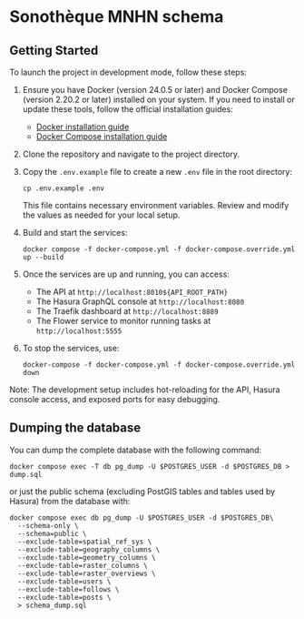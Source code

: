 # Sonothèque MNHN schema

## Getting Started

To launch the project in development mode, follow these steps:

1. Ensure you have Docker (version 24.0.5 or later) and Docker Compose (version 2.20.2 or later) installed on your system. If you need to install or update these tools, follow the official installation guides:

   - [Docker installation guide](https://docs.docker.com/get-docker/)
   - [Docker Compose installation guide](https://docs.docker.com/compose/install/)

2. Clone the repository and navigate to the project directory.

3. Copy the `.env.example` file to create a new `.env` file in the root directory:

   ```
   cp .env.example .env
   ```

   This file contains necessary environment variables. Review and modify the values as needed for your local setup.

4. Build and start the services:

   ```
   docker compose -f docker-compose.yml -f docker-compose.override.yml up --build
   ```

5. Once the services are up and running, you can access:

   - The API at `http://localhost:8010${API_ROOT_PATH}`
   - The Hasura GraphQL console at `http://localhost:8080`
   - The Traefik dashboard at `http://localhost:8889`
   - The Flower service to monitor running tasks at `http://localhost:5555`

6. To stop the services, use:
   ```
   docker-compose -f docker-compose.yml -f docker-compose.override.yml down
   ```

Note: The development setup includes hot-reloading for the API, Hasura console access, and exposed ports for easy debugging.

## Dumping the database

You can dump the complete database with the following command:

```shell
docker compose exec -T db pg_dump -U $POSTGRES_USER -d $POSTGRES_DB > dump.sql
```

or just the public schema (excluding PostGIS tables and tables used by Hasura) from the database with:

```shell
docker compose exec db pg_dump -U $POSTGRES_USER -d $POSTGRES_DB\
  --schema-only \
  --schema=public \
  --exclude-table=spatial_ref_sys \
  --exclude-table=geography_columns \
  --exclude-table=geometry_columns \
  --exclude-table=raster_columns \
  --exclude-table=raster_overviews \
  --exclude-table=users \
  --exclude-table=follows \
  --exclude-table=posts \
  > schema_dump.sql
```
